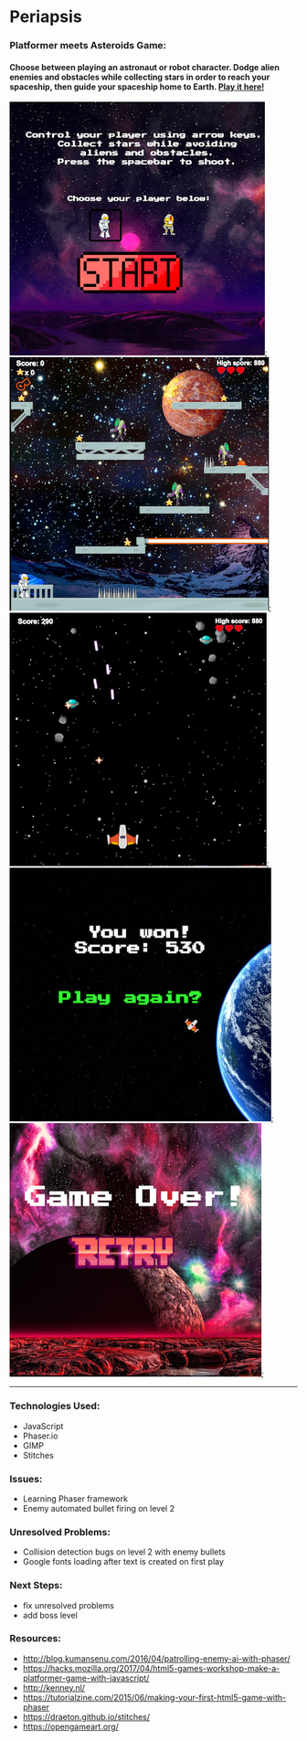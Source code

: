# Periapsis

### Platformer meets Asteroids Game:

#### Choose between playing an astronaut or robot character. Dodge alien enemies and obstacles while collecting stars in order to reach your spaceship, then guide your spaceship home to Earth. [Play it here!](https://jbadan.github.io/platformGame/) 

![startScreen](assets/screenShots/startScreen.png); 
![level1](assets/screenShots/level1.png);  
![level2](assets/screenShots/level2.png);  
![winScreen](assets/screenShots/winScreen.png);  
![gameOver](assets/screenShots/gameOver.png);   

----

### Technologies Used:
* JavaScript
* Phaser.io
* GIMP
* Stitches

### Issues: 
* Learning Phaser framework
* Enemy automated bullet firing on level 2 

### Unresolved Problems:
* Collision detection bugs on level 2 with enemy bullets
* Google fonts loading after text is created on first play

### Next Steps:
* fix unresolved problems
* add boss level 

### Resources: 
* http://blog.kumansenu.com/2016/04/patrolling-enemy-ai-with-phaser/
* https://hacks.mozilla.org/2017/04/html5-games-workshop-make-a-platformer-game-with-javascript/
* http://kenney.nl/
* https://tutorialzine.com/2015/06/making-your-first-html5-game-with-phaser
* https://draeton.github.io/stitches/
* https://opengameart.org/
